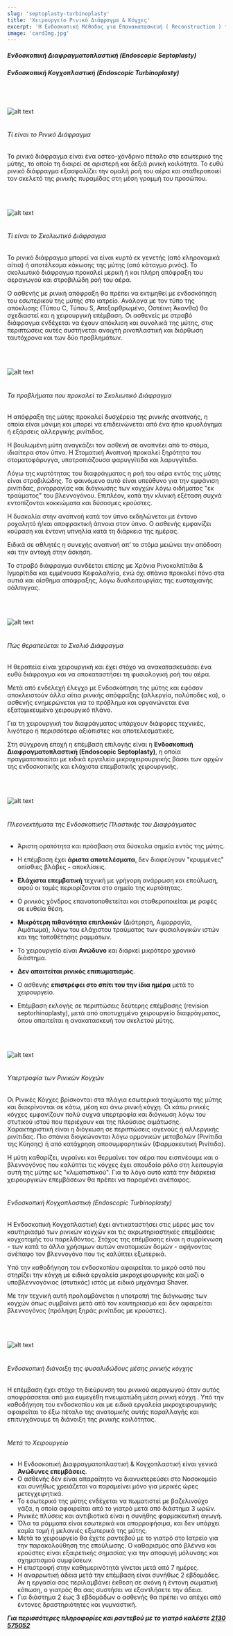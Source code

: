 ```yaml
---
slug: 'septoplasty-turbinoplasty'
title: 'Χειρουργείο Ρινικό Διάφραγμα & Κόγχες'
excerpt: 'Η Ενδοσκοπική Μέθοδος για Επανακατασκευή ( Reconstruction ) του Διαφράγματος.'
image: 'cardImg.jpg'
---
```


##### Ενδοσκοπική Διαφραγματοπλαστική (Endoscopic Septoplasty)
##### Ενδοσκοπική Κογχοπλαστική (Endoscopic Turbinoplasty)
<br/>
<br/>

![alt text](cardImg.jpg)
<br/>
<br/>

###### Τί είναι το Ρινικό Διάφραγμα
Το ρινικό διάφραγμα είναι ένα οστεο-χόνδρινο πέταλο στο εσωτερικό της μύτης, το οποίο τη διαιρεί σε αριστερή και δεξιά ρινική κοιλότητα. Το ευθύ ρινικό διάφραγμα εξασφαλίζει την ομαλή ροή του αέρα και σταθεροποιεί τον σκελετό της ρινικής πυραμίδας στη μέση γραμμή του προσώπου.

<br/>
<br/>

![alt text](s1.jpg)
<br/>
<br/>

###### Τί είναι το Σκολιωτικό Διάφραγμα
Το ρινικό διάφραγμα μπορεί να είναι κυρτό εκ γενετής (από κληρονομικά αίτια) ή αποτέλεσμα κάκωσης της μύτης (από κάταγμα ρινός). Το σκολιωτικό διάφραγμα προκαλεί μερική ή και πλήρη απόφραξη του αεραγωγού και στροβιλώδη ροή του αέρα.

Ο ασθενής με ρινική απόφραξη θα πρέπει να εκτιμηθεί με ενδοσκόπηση του εσωτερικού της μύτης στο ιατρείο. Ανάλογα με τον τύπο της απόκλισης (Τύπου C, Τύπου S, Απεξαρθρωμένο, Οστέινη Άκανθα) θα σχεδιαστεί και η χειρουργική επέμβαση. Οι ασθενείς με στραβό διάφραγμα ενδέχεται να έχουν απόκλιση και συνολικά της μύτης, στις περιπτώσεις αυτές συστήνεται ανοιχτή ρινοπλαστική και διόρθωση ταυτόχρονα και των δύο προβλημάτων.

<br/>
<br/>

![alt text](s2.jpg)
<br/>
<br/>

###### Τα προβλήματα που προκαλεί το Σκολιωτικό Διάφραγμα
Η απόφραξη της μύτης προκαλεί δυσχέρεια της ρινικής αναπνοής, η οποία είναι μόνιμη και μπορεί να επιδεινώνεται από ένα ήπιο κρυολόγημα ή εξάρσεις αλλεργικής ρινίτιδας.

Η βουλωμένη μύτη αναγκάζει τον ασθενή σε αναπνέει από το στόμα, ιδιαίτερα στον ύπνο. Η Στοματική Αναπνοή προκαλεί ξηρότητα του στοματοφάρυγγα, υποτροπιάζουσα φαρυγγίτιδα και λαρυγγίτιδα.

Λόγω της κυρτότητας του διαφράγματος η ροή του αέρα εντός της μύτης είναι στροβιλώδης. Το φαινόμενο αυτό είναι υπεύθυνο για την εμφάνιση ρινίτιδας, ρινορραγίας και διόγκωσης των κογχών λόγω οιδήματος "εκ τραύματος" του βλεννογόνου. Επιπλέον, κατά την κλινική εξέταση συχνά εντοπίζονται κοκκιώματα και δύσοσμες κρούστες.

Η δυσκολία στην αναπνοή κατά τον ύπνο εκδηλώνεται με έντονο ροχαλητό ή/και αποφρακτική άπνοια στον ύπνο. Ο ασθενής εμφανίζει κούραση και έντονη υπνηλία κατά τη διάρκεια της ημέρας.

Ειδικά σε αθλητές η συνεχής αναπνοή απ’ το στόμα μειώνει την απόδοση και την αντοχή στην άσκηση.

Το στραβό διάφραγμα συνδέεται επίσης με Χρόνια Ρινοκολπίτιδα & Ιγμορίτιδα και εμμένουσα Κεφαλαλγία, ενώ όχι σπάνια προκαλεί πόνο στα αυτιά και αίσθημα απόφραξης, λόγω δυσλειτουργίας της ευσταχιανής σάλπιγγας.

<br/>
<br/>

![alt text](s3.jpg)
<br/>
<br/>

###### Πώς θεραπεύεται το Σκολιό Διάφραγμα
Η θεραπεία είναι χειρουργική και έχει στόχο να ανακατασκευάσει ένα ευθύ διάφραγμα και να αποκαταστήσει τη φυσιολογική ροή του αέρα.

Μετά από ενδελεχή έλεγχο με Ενδοσκόπηση της μύτης και εφόσον αποκλειστούν άλλα αίτια ρινικής απόφραξης (αλλεργία, πολύποδες κα), ο ασθενής ενημερώνεται για το πρόβλημα και οργανώνεται ένα εξατομικευμένο χειρουργικό πλάνο.

Για τη χειρουργική του διαφράγματος υπάρχουν διάφορες τεχνικές, λιγότερο ή περισσότερο αξιόπιστες και αποτελεσματικές.

Στη σύγχρονη εποχή η επέμβαση επιλογής είναι η **Ενδοσκοπική Διαφραγματοπλαστική (Endoscopic Septoplasty)**, η οποία πραγματοποιείται με ειδικά εργαλεία μικροχειρουργικής βάσει των αρχών της ενδοσκοπικής και ελάχιστα επεμβατικής χειρουργικής.

<br/>
<br/>

![alt text](s4.jpg)
<br/>
<br/>

###### Πλεονεκτήματα της Ενδοσκοπικής Πλαστικής του Διαφράγματος
* Άριστη ορατότητα και πρόσβαση στα δύσκολα σημεία εντός της μύτης. 

* Η επέμβαση έχει **άριστα αποτελέσματα**, δεν διαφεύγουν "κρυμμένες" οπίσθιες βλάβες - αποκλίσεις.

* **Ελάχιστα επεμβατική** τεχνική με γρήγορη ανάρρωση και επούλωση, αφού οι τομές περιορίζονται στο σημείο της κυρτότητας.

* Ο ρινικός χόνδρος επανατοποθετείται και σταθεροποιείται με ραφές σε ευθεία θέση.

* **Μικρότερη πιθανότητα επιπλοκών** (Διάτρηση, Αιμορραγία, Αιμάτωμα), λόγω του ελάχιστου τραύματος των φυσιολογικών ιστών και της τοποθέτησης ραμμάτων.

* Το χειρουργείο είναι **Ανώδυνο** και διαρκεί μικρότερο χρονικό διάστημα.

* **Δεν απαιτείται ρινικός επιπωματισμός**.

* Ο ασθενής **επιστρέφει στο σπίτι του την ίδια ημέρα** μετά το χειρουργείο.

* Επέμβαση εκλογής σε περιπτώσεις δεύτερης επέμβασης (revision septorhinoplasty), μετά από αποτυχημένο χειρουργείο διαφράγματος, όπου απαιτείται η ανακατασκευή του σκελετού μύτης.

<br/>
<br/>

![alt text](s5.jpg)
<br/>
<br/>

###### Υπερτροφία των Ρινικών Κογχών

Οι Ρινικές Κόγχες βρίσκονται στα πλάγια εσωτερικά τοιχώματα της μύτης και διακρίνονται σε κάτω, μέση και άνω ρινική κόγχη. Οι κάτω ρινικές κόγχες εμφανίζουν πολύ συχνά υπερτροφία και διόγκωση λόγω του στυτικού ιστού που περιέχουν και της πλούσιας αιμάτωσης. Χαρακτηριστική είναι η διόγκωση σε περιπτώσεις ιογενούς ή αλλεργικής ρινίτιδας. Πιο σπάνια διογκώνονται λόγω ορμονικών μεταβολών (Ρινίτιδα της Κύησης) ή από κατάχρηση αποσυμφορητικών (Φαρμακευτική Ρινίτιδα).

Η μύτη καθαρίζει, υγραίνει και θερμαίνει τον αέρα που εισπνέουμε και ο βλεννογόνος που καλύπτει τις κόγχες έχει σπουδαίο ρόλο στη λειτουργία αυτή της μύτης ως "κλιματιστικού". Για το λόγο αυτό κατά την διάρκεια χειρουργικών επεμβάσεων θα πρέπει να παραμένει ανέπαφος.
<br/>
<br/>

###### Ενδοσκοπική Κογχοπλαστική (Endoscopic Turbinoplasty)

Η Ενδοσκοπική Κογχοπλαστική έχει αντικαταστήσει στις μέρες μας τον καυτηριασμό των ρινικών κογχών και τις ακρωτηριαστηκές επεμβάσεις κογχοτομής του παρελθόντος. Στόχος της επέμβασης είναι η συρρίκνωση - των κατά τα άλλα χρήσιμων αυτών ανατομικών δομών - αφήνοντας ανέπαφο τον βλεννογόνο που τις καλύπτει εξωτερικά.

Υπό την καθοδήγηση του ενδοσκοπίου αφαιρείται το μικρό οστό που στηρίζει την κόγχη με ειδικά εργαλεία μικροχειρουργικής και μαζί ο υποβλεννογόνιος (στυτικός) ιστός με ειδικό μηχάνημα Shaver.

Με την τεχνική αυτή προλαμβάνεται η υποτροπή της διόγκωσης των κογχών όπως συμβαίνει μετά από τον καυτηριασμό και δεν αφαιρείται βλεννογόνος (πρόληψη ξηράς ρινίτιδας με κρούστες).

<br/>
<br/>

![alt text](s6.jpg)
<br/>
<br/>

###### Ενδοσκοπική διάνοιξη της φυσαλιδώδους μέσης ρινικής κόγχης

Η επέμβαση έχει στόχο τη διεύρυνση του ρινικού αεραγωγού όταν αυτός αποφράσσεται από μια ευμεγέθη πνευματώδη μέση ρινική κόγχη . Υπό την καθοδήγηση του ενδοσκοπίου και με ειδικά εργαλεία μικροχειρουργικής αφαιρείται το έξω πέταλο της ανατομικής αυτής παραλλαγής και επιτυγχάνουμε τη διάνοιξη της ρινικής κοιλότητας.
<br/>
<br/>

######  Μετά το Χειρουργείο
* Η Ενδοσκοπική Διαφραγματοπλαστική & Κογχοπλαστική είναι γενικά **Ανώδυνες επεμβάσεις**.
* Ο ασθενής δεν είναι απαραίτητο να διανυκτερεύσει στο Νοσοκομείο και συνήθως χρειάζεται να παραμείνει μόνο για μερικές ώρες μετεγχειρητικά.
* Το εσωτερικό της μύτης ενδέχεται να πωματιστεί με βαζελινούχο γάζα, η οποία αφαιρείται από το γιατρό μετά από διάστημα 3 ωρών.
* Ρινικές πλύσεις και αντιβιοτικά είναι η συνήθης φαρμακευτική αγωγή.
* Όλα τα ράμματα είναι εσωτερικά και απορροφήσιμα, και δεν υπάρχει καμία τομή ή μελανιές εξωτερικά της μύτης.
* Μετά το χειρουργείο θα έχετε ραντεβού με το γιατρό στο Ιατρείο για την παρακολούθηση της επούλωσης. Ο καθαρισμός από βλέννα και κρούστες είναι εξαιρετικής σημασίας για την αποφυγή μόλυνσης και σχηματισμού συμφύσεων.
* Η επιστροφή στην καθημερινότητά γίνεται μετά από 7 ημέρες.
* Η αναρρωτική άδεια μετά την επέμβαση είναι συνήθως 2 εβδομάδες. Αν η εργασία σας περιλαμβάνει έκθεση σε σκόνη ή έντονη σωματική κόπωση, ο γιατρός θα σας συστήσει να εξαντλήσετε την άδεια.
* Για διάστημα 2 έως 3 εβδομάδων ο ασθενής θα πρέπει να απέχει από έντονες δραστηριότητες και γυμναστική.


***Για περισσότερες πληροφορίες και ραντεβού με το γιατρό καλέστε [2130 575052](tel:2130575052 "2130 575052")***